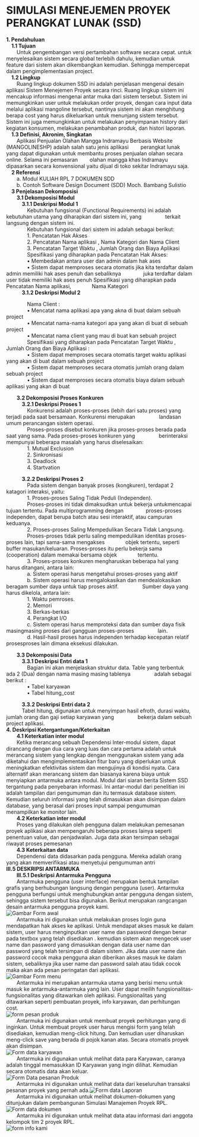
<h1> SIMULASI MENEJEMEN PROYEK PERANGKAT LUNAK (SSD)</h1>
<b>1. Pendahuluan</b><br>
&emsp;<b>1.1 Tujuan</b><br>
&emsp;&emsp;Untuk pengembangan versi pertambahan software secara cepat. untuk menyelesaikan sistem secara global terlebih dahulu, kemudian untuk feature dari sistem akan dikembangkan kemudian. Sehingga mempercepat dalam pengimplementasian project. <br>
&emsp;<b>1.2 Lingkup</b><br>
&emsp;&emsp;Ruang lingkup dokumen SSD ini adalah penjelasan mengenai desain aplikasi Sistem Menejemen Proyek secara rinci. Ruang lingkup sistem ini mencakup informasi mengenai antar muka dari sistem tersebut. Sistem 
ini memungkinkan user untuk melakukan order proyek, dengan cara input data melalui aplikasi mangoline tersebut, nantinya sistem ini akan menghitung berapa cost yang harus dikeluarkan untuk menunjang sistem tersebut. Sistem ini juga memungkinkan untuk melakukan penyimpanan history dari kegiatan konsumen, melakukan penambahan produk, dan histori laporan.<br>
&emsp;<b>1.3 Definisi, Akronim, Singkatan</b><br>
&emsp;&emsp;Aplikasi Penjualan Olahan Mangga Indramayu Berbasis Website (MANGOLINESHP) adalah salah satu jenis aplikasi 
&emsp;&emsp;perangkat lunak yang dapat digunakan untuk membantu proses penjualan olahan secara online. Selama ini pemasaran 
&emsp;&emsp;olahan mangga khas Indramayu dipasarkan secara konvensional yaitu dijual di toko sekitar Indramayu saja.<br>
&emsp;<b>2 Referensi</b><br>
&emsp;&emsp;a.	Modul KULIAH RPL 7 DOKUMEN SDD <br>
&emsp;&emsp;b.	Contoh Software Design Document (SDD) Moch. Bambang Sulistio <br>
&emsp;<b>3 Penjelasan Dekomposisi </b><br>
&emsp;&emsp;<b>3.1 Dekomposisi Modul</b><br>
&emsp;&emsp;&emsp;<b>3.1.1 Deskripsi Modul 1</b><br>
&emsp;&emsp;&emsp;&emsp;Kebutuhan fungsional (Functional Requirements) ini adalah kebutuhan utama yang diharapkan dari sistem ini, yang &emsp;&emsp;&emsp;&emsp; terkait langsung dengan sistem ini. <br>
&emsp;&emsp;&emsp;&emsp;Kebutuhan fungsional dari sistem ini adalah sebagai berikut:<br>
&emsp;&emsp;&emsp;&emsp;1.	Pencatatan Hak Akses <br>
&emsp;&emsp;&emsp;&emsp;2.	Pencatatan Nama aplikasi , Nama Kategori dan Nama Client <br>
&emsp;&emsp;&emsp;&emsp;3. Pencatatan Target Waktu , Jumlah Orang dan Biaya Aplikasi <br>
&emsp;&emsp;&emsp;&emsp;Spesifikasi yang diharapkan pada Pencatatan Hak Akses: <br>
&emsp;&emsp;&emsp;&emsp;•	Membedakan antara user dan admin dalam hak ases <br>
&emsp;&emsp;&emsp;&emsp;•	Sistem dapat memproses secara otomatis jika kita terdaftar dalam admin memiliki hak ases penuh dan sebaliknya &emsp;&emsp;&emsp;&emsp;juka terdaftar dalam user tidak memiliki hak ases penuh 
Spesifikasi yang diharapkan pada Pencatatan Nama aplikasi,&emsp;&emsp;&emsp;&emsp;Nama Kategori <br>
&emsp;&emsp;&emsp;<b>3.1.2 Deskripsi Modul 2</b><br>

&emsp;&emsp;&emsp;&emsp;Nama  Client : <br>
&emsp;&emsp;&emsp;&emsp;•	Mencatat nama aplikasi apa yang akna di buat dalam sebuah project <br>
&emsp;&emsp;&emsp;&emsp;•	Mencatat nama-nama kategori apa yang akan di buat di sebuah project <br>
&emsp;&emsp;&emsp;&emsp;•	Mencatat nama client yang mau di buat kan sebuah project <br>
&emsp;&emsp;&emsp;&emsp;Spesifikasi yang diharapkan pada Pencatatan Target Waktu , Jumlah Orang dan Biaya Aplikasi : <br>
&emsp;&emsp;&emsp;&emsp;•	Sistem dapat memproses secara otomatis target waktu aplikasi yang akan di buat dalam sebuah project  <br>
&emsp;&emsp;&emsp;&emsp;•	Sistem dapat memproses secara otomatis jumlah orang dalam sebuah project  <br>
&emsp;&emsp;&emsp;&emsp;•	Sistem dapat memproses secara otomatis biaya dalam sebuah aplikasi yang akan di buat <br>

&emsp;&emsp;<b>3.2 Dekomposisi Proses Konkuren</b><br>
&emsp;&emsp;&emsp;<b>3.2.1 Deskripsi Proses 1</b><br>
&emsp;&emsp;&emsp;&emsp;Konkurensi adalah proses-proses (lebih dari satu proses) yang terjadi pada saat bersamaan. Konkurensi merupakan &emsp;&emsp;&emsp;&emsp; landasan umum perancangan sistem operasi. <br>
&emsp;&emsp;&emsp;&emsp;Proses-proses disebut konkuren jika proses-proses berada pada saat yang sama. Pada proses-proses konkuren yang &emsp;&emsp;&emsp;&emsp; berinteraksi mempunyai beberapa masalah yang harus diselesaikan: <br>
&emsp;&emsp;&emsp;&emsp;1.	Mutual Exclusion <br>
&emsp;&emsp;&emsp;&emsp;2.	Sinkronisasi <br>
&emsp;&emsp;&emsp;&emsp;3.	Deadlock <br>
&emsp;&emsp;&emsp;&emsp;4.	Startvation <br>

&emsp;&emsp;&emsp;<b>3.2.2 Deskripsi Proses 2</b><br>
&emsp;&emsp;&emsp;&emsp;Pada sistem dengan banyak proses (kongkuren), terdapat 2 katagori interaksi, yaitu: <br>
&emsp;&emsp;&emsp;&emsp;1.	Proses-proses Saling Tidak Peduli (Independen). <br>
&emsp;&emsp;&emsp;&emsp;Proses-proses ini tidak dimaksudkan untuk bekerja untukmencapai tujuan tertentu. Pada multiprogramming dengan  &emsp;&emsp;&emsp;&emsp;proses-proses independen, dapat berupa batch atau sesi interaktif, atau campuran keduanya. <br>
&emsp;&emsp;&emsp;&emsp;2.	Proses-proses Saling Mempedulikan Secara Tidak Langsung. <br>
&emsp;&emsp;&emsp;&emsp;Proses-proses tidak perlu saling mempedulikan identitas proses-proses lain, tapi sama-sama mengakses&emsp;&emsp;&emsp;&emsp;objek tertentu, seperti buffer masukan/keluaran. Proses-proses itu perlu bekerja sama (cooperation) dalam memakai bersama objek&emsp;&emsp;&emsp;&emsp;tertentu.  <br>
&emsp;&emsp;&emsp;&emsp;3.	Proses-proses konkuren mengharuskan beberapa hal yang harus ditangani, antara lain: <br>
&emsp;&emsp;&emsp;&emsp;a.	Sistem operasi harus mengetahui proses-proses yang aktif <br>
&emsp;&emsp;&emsp;&emsp;b.	Sistem operasi harus mengalokasikan dan mendealokasikan beragam sumber daya untuk tiap proses aktif. &emsp;&emsp;&emsp;&emsp; Sumber daya yang harus dikelola, antara lain: <br>
&emsp;&emsp;&emsp;&emsp;1.	Waktu pemroses. <br>
&emsp;&emsp;&emsp;&emsp;2.	Memori <br>
&emsp;&emsp;&emsp;&emsp;3.	Berkas-berkas <br>
&emsp;&emsp;&emsp;&emsp;4.	Perangkat I/O <br>
&emsp;&emsp;&emsp;&emsp;c.	Sistem operasi harus memproteksi data dan sumber daya fisik masingmasing proses dari gangguan proses-proses &emsp;&emsp;&emsp;&emsp; lain. <br>
&emsp;&emsp;&emsp;&emsp;d.	Hasil-hasil proses harus independen terhadap kecepatan relatif prosesproses lain dimana eksekusi dilakukan. <br>

&emsp;&emsp;<b>3.3 Dekomposisi Data</b><br>
&emsp;&emsp;&emsp;<b>3.3.1 Deskripsi Entri data 1</b><br>
&emsp;&emsp;&emsp;&emsp;Bagian ini akan menjelaskan struktur data. Table yang terbentuk ada 2 (Dua) dengan nama masing masing tablenya &emsp;&emsp;&emsp;&emsp; adalah sebagai berikut : <br>
&emsp;&emsp;&emsp;&emsp;•	Tabel karyawan <br>
&emsp;&emsp;&emsp;&emsp;•	Tabel hitung_cost <br>

&emsp;&emsp;&emsp;<b>3.3.2 Deskripsi Entri data 2</b><br>
&emsp;&emsp;&emsp;Tabel hitung, digunakan untuk menyimpan hasil efroth, durasi waktu, jumlah orang dan gaji setiap karyawan yang &emsp;&emsp;&emsp;&emsp; bekerja dalam sebuah project aplikasi. <br>
<b>4. Deskripsi Ketergantungan/Keterkaitan</b><br>
&emsp;&emsp;<b>4.1 Keterkatian inter modul</b><br>
&emsp;&emsp;Ketika merancang sebuah Dependensi Inter-modul sistem, dapat dirancang dengan dua cara yang luas dan cara pertama adalah untuk merancang sistem yang lengkap dengan menggunakan sistem yang ada diketahui dan mengimplementasikan fitur baru yang diperlukan untuk meningkatkan efektivitas sistem dan mengujinya di kondisi nyata. Cara alternatif akan merancang sistem dan biasanya karena biaya untuk menyiapkan antarmuka antara modul. Modul dari siaran berita Sistem SSD tergantung pada penyebaran informasi. Ini antar-modul dari penelitian ini adalah tampilan dari pengumuman dan itu termasuk database sistem. Kemudian seluruh informasi yang telah dimasukkan akan disimpan dalam database, yang berasal dari proses input sampai pengumuman menampilkan ke monitor lain.<br>
&emsp;&emsp;<b>4.2 Keterkatian inter modul</b><br>
&emsp;&emsp;Proses yang dilakukan oleh pengguna dalam melakukan pemesanan proyek aplikasi akan mempengaruhi beberapa proses lainya seperti penentuan value, dan penjadwalan. Juga data akan tersimpan sebagai riwayat proses pemesanan<br>
&emsp;&emsp;<b>4.3 Keterkaitan data</b><br>
&emsp;&emsp;Dependensi data didasarkan pada pengguna. Mereka adalah orang yang akan memverifikasi atau menyetujui pengumuman antri<br>
<b>III.5 DESKRIPSI ANTARMUKA</b><br>
&emsp;&emsp;<b>III.5.1 Deskripsi Antarmuka Pengguna</b><br>
&emsp;&emsp;Antarmuka pengguna (user interface) merupakan bentuk tampilan grafis yang berhubungan langsung dengan pengguna (user). Antarmuka pengguna berfungsi untuk menghubungkan antar pengguna dengan sistem, sehingga sistem tersebut bisa digunakan. Berikut merupakan rangcangan desain antarmuka pengguna proyek kami.<br>
![Gambar Form awal](../../ss/1.png)<br>
&emsp;&emsp;Antarmuka ini digunakan untuk melakukan proses login guna mendapatkan hak akses ke aplikasi. Untuk mendapat akses masuk ke dalam sistem, user harus menginputkan user name dan password dengan benar pada textbox yang telah disediakan . kemudian sistem akan mengecek user name dan password yang dimasukkan dengan data user name dan password yang telah tersimpan di dalam sistem. Jika data user name dan password cocok maka pengguna akan diberikan akses masuk ke dalam sistem, sebaliknya jika user name dan password salah atau tidak cocok maka akan ada pesan peringatan dari aplikasi.<br>
![Gambar Form menu](2.png)<br>
&emsp;&emsp;Antarmuka ini merupakan antarmuka utama yang berisi menu untuk masuk ke antarmuka-antarmuka yang lain. User dapat meilih fungsionalitas- fungsionalitas yang ditawarkan oleh aplikasi. Fungsionalitas yang ditawarkan seperti pembuatan proyek, info karyawan, dan perhitungan cost.<br>
![form pesan produk](3.png)<br>
&emsp;&emsp;Antarmuka ini digunakan untuk membuat proyek perhitungan yang di inginkan. Untuk membuat proyek user harus mengisi form yang telah disediakan, kemudian meng-click hitung. Dan kemudian user diharuskan meng-click save yang berada di pojok kanan atas. Secara otomatis proyek akan disimpan.<br>
![Form data karyawan](4.png)<br>
&emsp;&emsp;Antarmuka ini digunakan untuk melihat data para Karyawan, caranya adalah tinggal memasukkan ID Karyawan yang ingin dilihat. Kemudian secara otomatis data akan keluar.<br>
![Form Data pesanan Produk](5.png)<br>
&emsp;&emsp;Antarmuka ini digunakan untuk melihat data dari keseluruhan transaksi pesanan proyek yang pernah ada.![Form data Laporan](6.png)<br>
&emsp;&emsp;Antarmuka ini digunakan untuk melihat dokumen-dokumen yang ditunjukan dalam pembangunan Simulasi Manajemen Proyek RPL.<br>
![Form data dokumen](7.png)<br>
&emsp;&emsp;Antarmuka ini digunakan untuk melihat data atau informasi dari anggota kelompok tim 2 proyek RPL.<br>
![form info kami]()